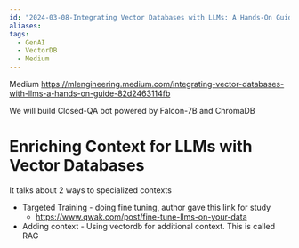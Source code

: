 ```yaml
---
id: "2024-03-08-Integrating Vector Databases with LLMs: A Hands-On Guide"
aliases: 
tags:
  - GenAI
  - VectorDB
  - Medium
---
```



Medium
https://mlengineering.medium.com/integrating-vector-databases-with-llms-a-hands-on-guide-82d2463114fb

We will build Closed-QA bot powered by Falcon-7B and ChromaDB

# Enriching Context for LLMs with Vector Databases
It talks about 2 ways to specialized contexts
* Targeted Training - doing fine tuning, author gave this link for study
	* https://www.qwak.com/post/fine-tune-llms-on-your-data
* Adding context - Using vectordb for additional context. This is called RAG